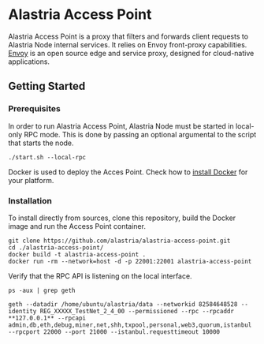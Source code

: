 # Alastria Access Point
Alastria Access Point is a proxy that filters and forwards client requests to Alastria Node internal services. It relies on Envoy front-proxy capabilities. [Envoy](https://www.envoyproxy.io/) is an open source edge and service proxy, designed for cloud-native applications.

## Getting Started

### Prerequisites
In order to run Alastria Access Point, Alastria Node must be started in local-only RPC mode. This is done by passing an optional argumental to the script that starts the node.

``./start.sh --local-rpc``

Docker is used to deploy the Acces Point. Check how to [install Docker](https://docs.docker.com/install/) for your platform.

### Installation
To install directly from sources, clone this repository, build the Docker image and run the Access Point container.

```
git clone https://github.com/alastria/alastria-access-point.git
cd ./alastria-access-point/
docker build -t alastria-access-point .
docker run -rm --network=host -d -p 22001:22001 alastria-access-point
```

Verify that the RPC API is listening on the local interface.

``ps -aux | grep geth``

``geth --datadir /home/ubuntu/alastria/data --networkid 82584648528 --identity REG_XXXXX_TestNet_2_4_00 --permissioned --rpc --rpcaddr **127.0.0.1** --rpcapi admin,db,eth,debug,miner,net,shh,txpool,personal,web3,quorum,istanbul --rpcport 22000 --port 21000 --istanbul.requesttimeout 10000``
